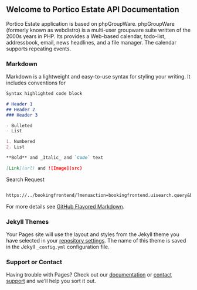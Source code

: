 ## Welcome to Portico Estate API Documentation

Portico Estate application is based on phpGroupWare. phpGroupWare (formerly known as webdistro) is a multi-user groupware suite written of the 2000s years in PHP. Its provides a Web-based calendar, todo-list, addressbook, email, news headlines, and a file manager. The calendar supports repeating events.

### Markdown

Markdown is a lightweight and easy-to-use syntax for styling your writing. It includes conventions for

```markdown
Syntax highlighted code block

# Header 1
## Header 2
### Header 3

- Bulleted
- List

1. Numbered
2. List

**Bold** and _Italic_ and `Code` text

[Link](url) and ![Image](src)
```

Search Request
```markdown

https://../bookingfrontend/?menuaction=bookingfrontend.uisearch.query&building_id=null&filter_search_type=resource&filter_part_of_town=7&filter_top_level=97&phpgw_return_as=stripped_html&searchterm=%C3%A5m%C3%B8y

```
For more details see [GitHub Flavored Markdown](https://guides.github.com/features/mastering-markdown/).

### Jekyll Themes

Your Pages site will use the layout and styles from the Jekyll theme you have selected in your [repository settings](https://github.com/nrbn/Portico-Estate/settings). The name of this theme is saved in the Jekyll `_config.yml` configuration file.

### Support or Contact

Having trouble with Pages? Check out our [documentation](https://help.github.com/categories/github-pages-basics/) or [contact support](https://github.com/contact) and we’ll help you sort it out.
